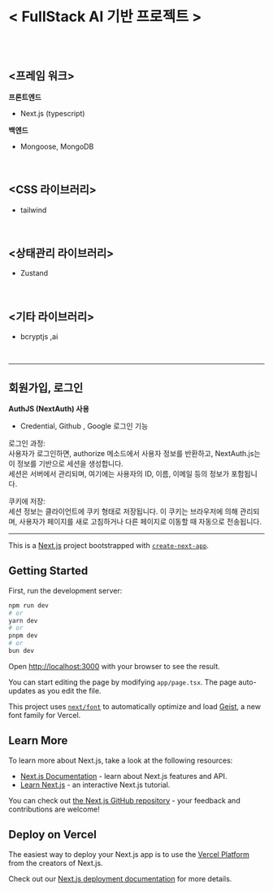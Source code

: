 # < FullStack AI 기반 프로젝트 >

<br/><br/>



## <프레임 워크>
**프론트엔드**
- Next.js (typescript)

**백엔드**
- Mongoose, MongoDB

<br/>

## <CSS 라이브러리>
- tailwind

<br/>

## <상태관리 라이브러리>
- Zustand

<br/>

## <기타 라이브러리>
- bcryptjs ,ai

<br/>

***

## 회원가입, 로그인
**AuthJS (NextAuth) 사용**
- Credential, Github , Google 로그인 기능

로그인 과정: <br/>
사용자가 로그인하면, authorize 메소드에서 사용자 정보를 반환하고, NextAuth.js는 이 정보를 기반으로 세션을 생성합니다.  <br/>
세션은 서버에서 관리되며, 여기에는 사용자의 ID, 이름, 이메일 등의 정보가 포함됩니다.

쿠키에 저장: <br/>
세션 정보는 클라이언트에 쿠키 형태로 저장됩니다. 이 쿠키는 브라우저에 의해 관리되며, 사용자가 페이지를 새로 고침하거나 다른 페이지로 이동할 때 자동으로 전송됩니다.



***

This is a [Next.js](https://nextjs.org) project bootstrapped with [`create-next-app`](https://nextjs.org/docs/app/api-reference/cli/create-next-app).

## Getting Started

First, run the development server:

```bash
npm run dev
# or
yarn dev
# or
pnpm dev
# or
bun dev
```

Open [http://localhost:3000](http://localhost:3000) with your browser to see the result.

You can start editing the page by modifying `app/page.tsx`. The page auto-updates as you edit the file.

This project uses [`next/font`](https://nextjs.org/docs/app/building-your-application/optimizing/fonts) to automatically optimize and load [Geist](https://vercel.com/font), a new font family for Vercel.

## Learn More

To learn more about Next.js, take a look at the following resources:

- [Next.js Documentation](https://nextjs.org/docs) - learn about Next.js features and API.
- [Learn Next.js](https://nextjs.org/learn) - an interactive Next.js tutorial.

You can check out [the Next.js GitHub repository](https://github.com/vercel/next.js) - your feedback and contributions are welcome!

## Deploy on Vercel

The easiest way to deploy your Next.js app is to use the [Vercel Platform](https://vercel.com/new?utm_medium=default-template&filter=next.js&utm_source=create-next-app&utm_campaign=create-next-app-readme) from the creators of Next.js.

Check out our [Next.js deployment documentation](https://nextjs.org/docs/app/building-your-application/deploying) for more details.
